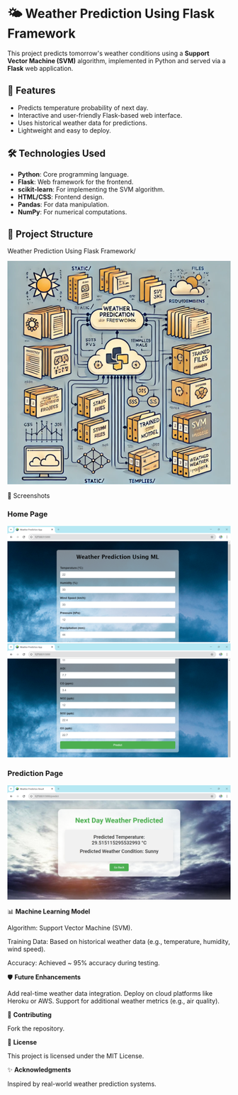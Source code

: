 # 🌤️ Weather Prediction Using Flask Framework

This project predicts tomorrow's weather conditions using a **Support Vector Machine (SVM)** algorithm, implemented in Python and served via a **Flask** web application.



## 🚀 Features
- Predicts temperature probability of next day.
- Interactive and user-friendly Flask-based web interface.
- Uses historical weather data for predictions.
- Lightweight and easy to deploy.



## 🛠️ Technologies Used
- **Python**: Core programming language.
- **Flask**: Web framework for the frontend.
- **scikit-learn**: For implementing the SVM algorithm.
- **HTML/CSS**: Frontend design.
- **Pandas**: For data manipulation.
- **NumPy**: For numerical computations.


## 📂 Project Structure
Weather Prediction Using Flask Framework/ 

![Project Structure](static/screenshots/04.png)


🌟 Screenshots

### **Home Page**
![Home Page](static/screenshots/01.png)
![Home Page](static/screenshots/02.png)

### **Prediction Page**
![Prediction Page](static/screenshots/03.png)


📊 **Machine Learning Model**

Algorithm: Support Vector Machine (SVM).

Training Data: Based on historical weather data (e.g., temperature, humidity, wind speed).

Accuracy: Achieved ~ 95% accuracy during testing.


🛡️ **Future Enhancements**

Add real-time weather data integration.
Deploy on cloud platforms like Heroku or AWS.
Support for additional weather metrics (e.g., air quality).

🤝 **Contributing**

Fork the repository.


📄 **License**

This project is licensed under the MIT License.

✨ **Acknowledgments**

Inspired by real-world weather prediction systems.
